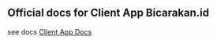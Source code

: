 ## Official docs for Client App Bicarakan.id

see docs [Client App Docs][docs]

[docs]: https://docs.page/bicarakan-id/client-app-bicarakan-id-docs